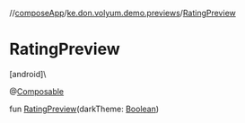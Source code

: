 //[composeApp](../../index.md)/[ke.don.volyum.demo.previews](index.md)/[RatingPreview](-rating-preview.md)

# RatingPreview

[android]\

@[Composable](https://developer.android.com/reference/kotlin/androidx/compose/runtime/Composable.html)

fun [RatingPreview](-rating-preview.md)(darkTheme: [Boolean](https://kotlinlang.org/api/core/kotlin-stdlib/kotlin/-boolean/index.html))